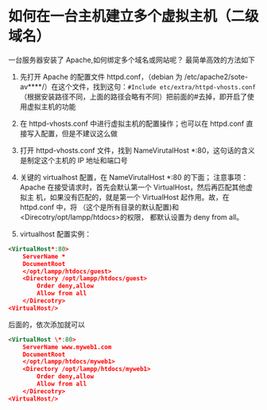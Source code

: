 # 如何在一台主机建立多个虚拟主机（二级域名）

一台服务器安装了 Apache,如何绑定多个域名或网站呢？
最简单高效的方法如下

1. 先打开 Apache 的配置文件 httpd.conf，（debian 为 /etc/apache2/sote-av\*\*\*\*/）在这个文件，找到这句：`#Include etc/extra/httpd-vhosts.conf`（根据安装路径不同，上面的路径会略有不同）把前面的#去掉，即开启了使用虚拟主机的功能

2. 在 httpd-vhosts.conf 中进行虚拟主机的配置操作；也可以在 httpd.conf 直接写入配置，但是不建议这么做

3. 打开 httpd-vhosts.conf 文件，找到 NameVirutalHost \*:80，这句话的含义是制定这个主机的 IP 地址和端口号

4. 关键的 virtualhost 配置，在 NameVirutalHost \*:80 的下面；
   注意事项：Apache 在接受请求时，首先会默认第一个 VirtualHost，然后再匹配其他虚拟主
   机，如果没有匹配的，就是第一个 VirtualHost 起作用。故，在 httpd.conf 中，将
   <Dicrectory />（这个是所有目录的默认配置)和<Direcotry/opt/lampp/htdocs>的权限，
   都默认设置为 deny from all。

5. virtualhost 配置实例：

```xml
<VirtualHost*:80>
    ServerName *
    DocumentRoot
    </opt/lampp/htdocs/guest>
    <Directory /opt/lampp/htdocs/guest>
        Order deny,allow
        Allow from all
    </Direcotry>
<VirtualHost/>
```

后面的，依次添加就可以

```xml
<VirtualHost \*:80>
    ServerName www.myweb1.com
    DocumentRoot
    </opt/lampp/htdocs/myweb1>
    <Directory /opt/lampp/htdocs/myweb1>
        Order deny,allow
        Allow from all
    </Direcotry>
<VirtualHost/>
```
